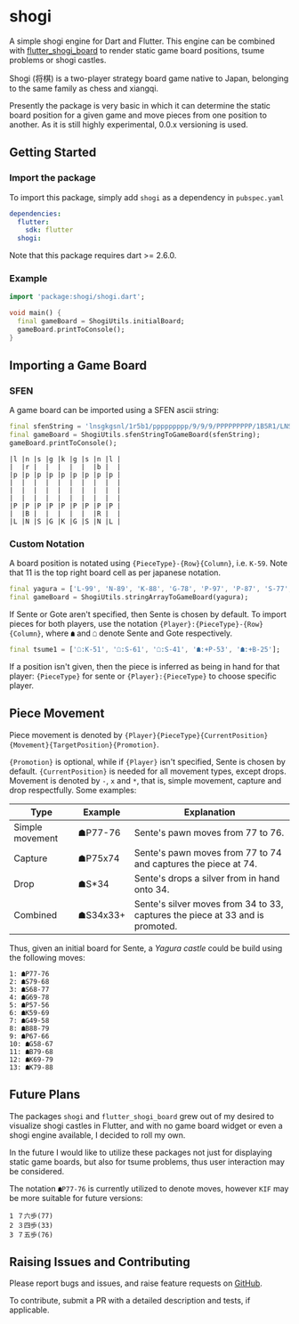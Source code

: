 # shogi

A simple shogi engine for Dart and Flutter. This engine can be combined with [flutter_shogi_board](https://github.com/defuncart/flutter_shogi_board) to render static game board positions, tsume problems or shogi castles.

Shogi (将棋) is a two-player strategy board game native to Japan, belonging to the same family as chess and xiangqi.

Presently the package is very basic in which it can determine the static board position for a given game and move pieces from one position to another. As it is still highly experimental, 0.0.x versioning is used.

## Getting Started

### Import the package

To import this package, simply add `shogi` as a dependency in `pubspec.yaml`

```yaml
dependencies:
  flutter:
    sdk: flutter
  shogi:
```

Note that this package requires dart >= 2.6.0.

### Example

```dart
import 'package:shogi/shogi.dart';

void main() {
  final gameBoard = ShogiUtils.initialBoard;
  gameBoard.printToConsole();
}
```

## Importing a Game Board

### SFEN

A game board can be imported using a SFEN ascii string:

```dart
final sfenString = 'lnsgkgsnl/1r5b1/ppppppppp/9/9/9/PPPPPPPPP/1B5R1/LNSGKGSNL b -';
final gameBoard = ShogiUtils.sfenStringToGameBoard(sfenString);
gameBoard.printToConsole();
```

```
|l |n |s |g |k |g |s |n |l |
|  |r |  |  |  |  |  |b |  |
|p |p |p |p |p |p |p |p |p |
|  |  |  |  |  |  |  |  |  |
|  |  |  |  |  |  |  |  |  |
|  |  |  |  |  |  |  |  |  |
|P |P |P |P |P |P |P |P |P |
|  |B |  |  |  |  |  |R |  |
|L |N |S |G |K |G |S |N |L |
```

### Custom Notation

A board position is notated using `{PieceType}-{Row}{Column}`, i.e. `K-59`. Note that 11 is the top right board cell as per japanese notation.

```dart
final yagura = ['L-99', 'N-89', 'K-88', 'G-78', 'P-97', 'P-87', 'S-77', 'G-67', 'P-76', 'P-66', 'P-56'];
final gameBoard = ShogiUtils.stringArrayToGameBoard(yagura);
```

If Sente or Gote aren't specified, then Sente is chosen by default. To import pieces for both players, use the notation `{Player}:{PieceType}-{Row}{Column}`, where `☗` and `☖` denote Sente and Gote respectively.

```dart
final tsume1 = ['☖:K-51', '☖:S-61', '☖:S-41', '☗:+P-53', '☗:+B-25'];
```

If a position isn't given, then the piece is inferred as being in hand for that player: `{PieceType}` for sente or `{Player}:{PieceType}` to choose specific player.

## Piece Movement

Piece movement is denoted by `{Player}{PieceType}{CurrentPosition}{Movement}{TargetPosition}{Promotion}`. 

`{Promotion}` is optional, while if `{Player}` isn't specified, Sente is chosen by default. `{CurrentPosition}` is needed for all movement types, except drops. Movement is denoted by `-`, `x` and `*`, that is, simple movement, capture and drop respectfully. Some examples:
 
| Type            | Example  | Explanation                                                                   |
|-----------------|----------|-------------------------------------------------------------------------------|
| Simple movement | ☗P77-76  | Sente's pawn moves from 77 to 76.                                             |
| Capture         | ☗P75x74  | Sente's pawn moves from 77 to 74 and captures the piece at 74.                |
| Drop            | ☗S*34    | Sente's drops a silver from in hand onto 34.                                  |
| Combined        | ☗S34x33+ | Sente's silver moves from 34 to 33, captures the piece at 33 and is promoted. |

Thus, given an initial board for Sente, a *Yagura castle* could be build using the following moves:

```
1: ☗P77-76
2: ☗S79-68
3: ☗S68-77
4: ☗G69-78
5: ☗P57-56
6: ☗K59-69
7: ☗G49-58
8: ☗B88-79
9: ☗P67-66
10: ☗G58-67
11: ☗B79-68
12: ☗K69-79
13: ☗K79-88
```

## Future Plans

The packages `shogi` and `flutter_shogi_board` grew out of my desired to visualize shogi castles in Flutter, and with no game board widget or even a shogi engine available, I decided to roll my own.

In the future I would like to utilize these packages not just for displaying static game boards, but also for tsume problems, thus user interaction may be considered.

The notation `☗P77-76` is currently utilized to denote moves, however `KIF` may be more suitable for future versions:

```
1 ７六歩(77)
2 ３四歩(33)
3 ７五歩(76)
```

## Raising Issues and Contributing

Please report bugs and issues, and raise feature requests on [GitHub](https://github.com/defuncart/flutter_shogi_board/issues).

To contribute, submit a PR with a detailed description and tests, if applicable.
